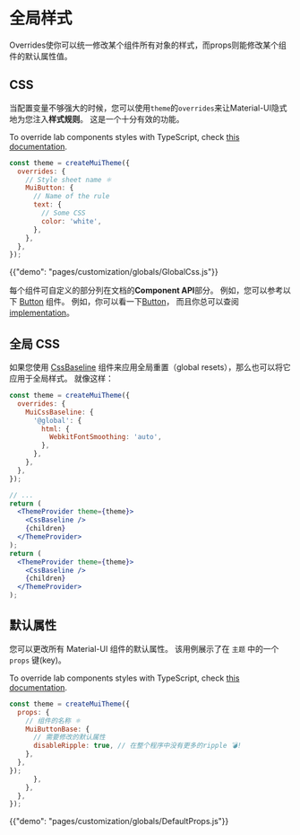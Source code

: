 # 全局样式

<p class="description">Overrides使你可以统一修改某个组件所有对象的样式，而props则能修改某个组件的默认属性值。</p>

## CSS

当配置变量不够强大的时候，您可以使用`theme`的`overrides`来让Material-UI隐式地为您注入**样式规则**。 这是一个十分有效的功能。

To override lab components styles with TypeScript, check [this documentation](/components/about-the-lab/#typescript).

```js
const theme = createMuiTheme({
  overrides: {
    // Style sheet name ⚛️
    MuiButton: {
      // Name of the rule
      text: {
        // Some CSS
        color: 'white',
      },
    },
  },
});
```

{{"demo": "pages/customization/globals/GlobalCss.js"}}

每个组件可自定义的部分列在文档的**Component API**部分。 例如，您可以参考以下 [Button](/api/button/#css) 组件。 例如，你可以看一下[Button](/api/button/#css)， 而且你总可以查阅 [implementation](https://github.com/mui-org/material-ui/blob/next/packages/material-ui/src/Button/Button.js)。

## 全局 CSS

如果您使用 [CssBaseline](/components/css-baseline/) 组件来应用全局重置（global resets），那么也可以将它应用于全局样式。 就像这样：

```jsx
const theme = createMuiTheme({
  overrides: {
    MuiCssBaseline: {
      '@global': {
        html: {
          WebkitFontSmoothing: 'auto',
        },
      },
    },
  },
});

// ...
return (
  <ThemeProvider theme={theme}>
    <CssBaseline />
    {children}
  </ThemeProvider>
);
return (
  <ThemeProvider theme={theme}>
    <CssBaseline />
    {children}
  </ThemeProvider>
);
```

## 默认属性

您可以更改所有 Material-UI 组件的默认属性。 该用例展示了在 `主题` 中的一个 `props` 键(key)。

To override lab components styles with TypeScript, check [this documentation](/components/about-the-lab/#typescript).

```js
const theme = createMuiTheme({
  props: {
    // 组件的名称 ⚛️
    MuiButtonBase: {
      // 需要修改的默认属性
      disableRipple: true, // 在整个程序中没有更多的ripple 💣!
    },
  },
});
      },
    },
  },
});
```

{{"demo": "pages/customization/globals/DefaultProps.js"}}
